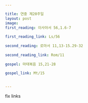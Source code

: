 ```yaml
---

title: 연중 제20주일
layout: post 
image: 
first_reading: 이사야서 56,1.6-7
 
first_reading_link: Ls/56
 
second_reading: 로마서 11,13-15.29-32
 
second_reading_link: Rom/11
 
gospel: 마태복음 15,21-28
 
gospel_link: Mt/15
 

---
```


fix links
